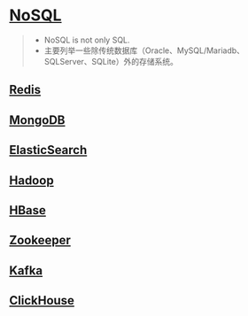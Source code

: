 <link rel="stylesheet" href="https://zhmhbest.gitee.io/hellomathematics/style/index.css">
<script src="https://zhmhbest.gitee.io/hellomathematics/style/index.js"></script>

# [NoSQL](../index.html)

>- <span class='highlight'>NoSQL is not only SQL.</sapn>
>- 主要列举一些除传统数据库（Oracle、MySQL/Mariadb、SQLServer、SQLite）外的存储系统。

## [Redis](redis/index.html)

## [MongoDB](mongodb/index.html)

## [ElasticSearch](elasticsearch/index.html)

## [Hadoop](hadoop/index.html)

## [HBase](hbase/index.html)

## [Zookeeper](zookeeper/index.html)

## [Kafka](kafka/index.html)

## [ClickHouse](clickhouse/index.html)
